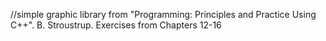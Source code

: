//simple graphic library from "Programming: Principles and Practice Using C++". B. Stroustrup. Exercises from Chapters 12-16
